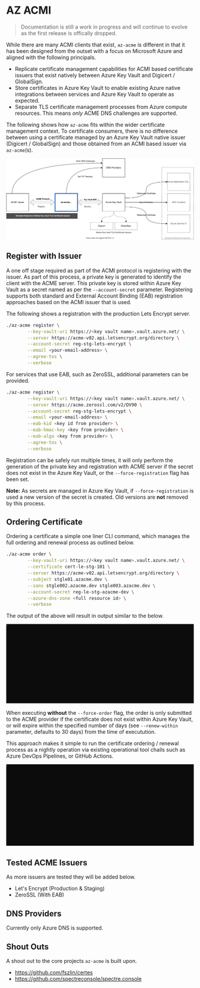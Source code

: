 # AZ ACMI 

> Documentation is still a work in progress and will continue to evolve as the first release is offically dropped.

While there are many ACMI clients that exist, ```az-acme``` is different in that it has been designed from the outset with a focus on Microsoft Azure and aligned with the following principals.

- Replicate certificate management capabilities for ACMI based certificate issuers that exist natively between Azure Key Vault and Digicert / GlobalSign.
- Store certificates in Azure Key Vault to enable existing Azure native integrations between services and Azure Key Vault to operate as expected.
- Separate TLS certificate management processes from Azure compute resources. This means *only* ACME DNS challenges are supported.

The following shows how ```az-acme``` fits within the wider certificate management context. To certificate consumers, there is no difference between using a certificate managed by an Azure Key Vault native issuer (Digicert / GlobalSign) and those obtained from an ACMI based issuer via ```az-acme```(s).

![AZ ACME Context](./docs/context.drawio.svg)

## Register with Issuer

A one off stage required as part of the ACMI protocol is registering with the issuer. As part of this process, a private key is generated to identify the client with the ACME server. This private key is stored within Azure Key Vault as a secret named as per the ```--account-secret``` parameter. Registering supports both standard and External Account Binding (EAB) registration approaches based on the ACMI issuer that is used.

The following shows a registration with the production Lets Encrypt server.

```bash
./az-acme register \
        --key-vault-uri https://<key vault name>.vault.azure.net/ \
        --server https://acme-v02.api.letsencrypt.org/directory \
        --account-secret reg-stg-lets-encrypt \
        --email <your-email-address> \
        --agree-tos \
        --verbose
```

For services that use EAB, such as ZeroSSL, additional parameters can be provided.

```bash
./az-acme register \
        --key-vault-uri https://<key vault name>.vault.azure.net/ \
        --server https://acme.zerossl.com/v2/DV90 \
        --account-secret reg-stg-lets-encrypt \
        --email <your-email-address> \
        --eab-kid <key id from provider> \
        --eab-hmac-key <key from provider> \
        --eab-algo <key from provider> \
        --agree-tos \
        --verbose
```

Registration can be safely run multiple times, it will only perform the generation of the private key and registration with ACME server if the secret does not exist in the Azure Key Vault, or the ```--force-registration``` flag has been set. 

**Note:** As secrets are managed in Azure Key Vault, if ```--force-registration``` is used a new version of the secret is created. Old versions are **not** removed by this process.

## Ordering Certificate

Ordering a certificate a simple one liner CLI command, which manages the full ordering and renewal process as outlined below.

```bash
./az-acme order \
        --key-vault-uri https://<key vault name>.vault.azure.net/ \
        --certificate cert-le-stg-101 \
        --server https://acme-v02.api.letsencrypt.org/directory \
        --subject stgle01.azacme.dev \
        --sans stgle002.azacme.dev stgle003.azacme.dev \
        --account-secret reg-le-stg-azacme-dev \
        --azure-dns-zone <full resource id> \
        --verbose
```

The output of the above will result in output similar to the below.

![Order](./docs/force-order.gif)

When executing **without** the ```--force-order``` flag, the order is only submitted to the ACME provider if the certificate does not exist within Azure Key Vault, or will expire within the specified number of days (see ```--renew-within``` parameter, defaults to 30 days) from the time of executution.

This approach makes it simple to run the certificate ordering / renewal process as a nightly operation via existing operational tool chails such as Azure DevOps Pipelines, or GitHub Actions.

![Order](./docs/skip-order.gif)

## Tested ACME Issuers

As more issuers are tested they will be added below.

- Let's Encrypt (Production & Staging)
- ZeroSSL (With EAB)

## DNS Providers

Currently only Azure DNS is supported.

## Shout Outs

A shout out to the core projects ```az-acme``` is built upon.

- https://github.com/fszlin/certes
- https://github.com/spectreconsole/spectre.console

